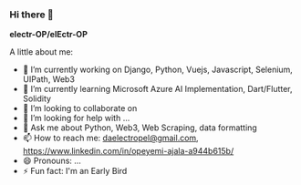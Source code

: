 ### Hi there 👋


**electr-OP/elEctr-OP**  

A little about me:

- 🔭 I’m currently working on Django, Python, Vuejs, Javascript, Selenium, UIPath, Web3
- 🌱 I’m currently learning Microsoft Azure AI Implementation, Dart/Flutter, Solidity
- 👯 I’m looking to collaborate on 
- 🤔 I’m looking for help with ...
- 💬 Ask me about Python, Web3, Web Scraping, data formatting
- 📫 How to reach me: daelectropel@gmail.com, https://www.linkedin.com/in/opeyemi-ajala-a944b615b/
- 😄 Pronouns: ...
- ⚡ Fun fact: I'm an Early Bird

